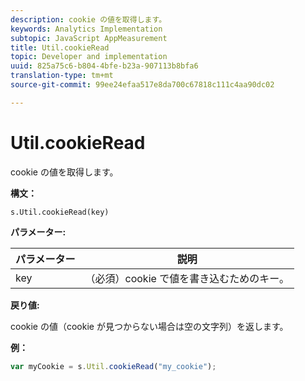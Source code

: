 ```yaml
---
description: cookie の値を取得します。
keywords: Analytics Implementation
subtopic: JavaScript AppMeasurement
title: Util.cookieRead
topic: Developer and implementation
uuid: 825a75c6-b804-4bfe-b23a-907113b8bfa6
translation-type: tm+mt
source-git-commit: 99ee24efaa517e8da700c67818c111c4aa90dc02

---
```



# Util.cookieRead

cookie の値を取得します。

**構文：**

```
s.Util.cookieRead(key)
```

**パラメーター:**

| パラメーター | 説明 |
|---|---|
| key | （必須）cookie で値を書き込むためのキー。 |

**戻り値:**

cookie の値（cookie が見つからない場合は空の文字列）を返します。

**例：**

```js
var myCookie = s.Util.cookieRead("my_cookie");
```

